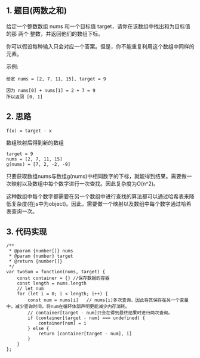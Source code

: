 ## 1. 题目(两数之和)
给定一个整数数组 nums 和一个目标值 target，请你在该数组中找出和为目标值的那 两个 整数，并返回他们的数组下标。

你可以假设每种输入只会对应一个答案。但是，你不能重复利用这个数组中同样的元素。

示例:

```
给定 nums = [2, 7, 11, 15], target = 9

因为 nums[0] + nums[1] = 2 + 7 = 9
所以返回 [0, 1]

```

## 2. 思路
```f(x) = target - x```

数组映射后得到新的数组
```
target = 9
nums = [2, 7, 11, 15]
g(nums) = [7, 2, -2, -9]
```
只要获取数组nums与数组g(nums)中相同数字的下标，就能得到结果。需要做一次映射以及数组中每个数字进行一次查找。因此复杂度为O(n^2)。

这种数组中每个数字都需要在另一个数组中进行查找的算法都可以通过哈希表来降低复杂度(在js中为object)。因此，需要做一个映射以及数组中每个数字通过哈希表查询一次。

## 3. 代码实现
```
/**
 * @param {number[]} nums
 * @param {number} target
 * @return {number[]}
 */
var twoSum = function(nums, target) {
    const container = {} //保存数据的容器
    const length = nums.length
    // let num 
    for (let i = 0; i < length; i++) {
        const num = nums[i]   // nums[i]多次查询，因此将其保存在另一个变量中，减少查询时间。将num在循环体部声明更能减少内存消耗。
        // container[target - num]只会在得到最终结果时进行两次查询。
        if (container[target - num] === undefined) {
            container[num] = i
        } else {
            return [container[target - num], i]
        }
    }
};
```